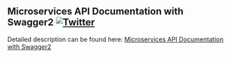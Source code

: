 ## Microservices API Documentation with Swagger2  [![Twitter](https://img.shields.io/twitter/follow/piotr_minkowski.svg?style=social&logo=twitter&label=Follow%20Me)](https://twitter.com/piotr_minkowski)

Detailed description can be found here: [Microservices API Documentation with Swagger2](https://piotrminkowski.wordpress.com/2017/04/14/microservices-api-documentation-with-swagger2/) 
